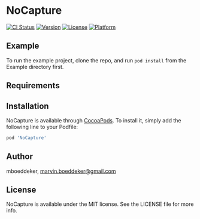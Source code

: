 # NoCapture

[![CI Status](http://img.shields.io/travis/mboeddeker/NoCapture.svg?style=flat)](https://travis-ci.org/mboeddeker/NoCapture)
[![Version](https://img.shields.io/cocoapods/v/NoCapture.svg?style=flat)](http://cocoapods.org/pods/NoCapture)
[![License](https://img.shields.io/cocoapods/l/NoCapture.svg?style=flat)](http://cocoapods.org/pods/NoCapture)
[![Platform](https://img.shields.io/cocoapods/p/NoCapture.svg?style=flat)](http://cocoapods.org/pods/NoCapture)

## Example

To run the example project, clone the repo, and run `pod install` from the Example directory first.

## Requirements

## Installation

NoCapture is available through [CocoaPods](http://cocoapods.org). To install
it, simply add the following line to your Podfile:

```ruby
pod 'NoCapture'
```

## Author

mboeddeker, marvin.boeddeker@gmail.com

## License

NoCapture is available under the MIT license. See the LICENSE file for more info.
